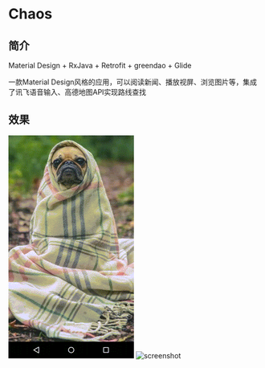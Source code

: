 Chaos
====
简介
----

Material Design + RxJava + Retrofit + greendao + Glide

一款Material Design风格的应用，可以阅读新闻、播放视屏、浏览图片等，集成了讯飞语音输入、高德地图API实现路线查找<br>

效果
----
![screenshot](https://github.com/chenliang1937/Chaos/blob/master/screenshot/screenshoot1.gif)
![screenshot](https://github.com/chenliang1937/Chaos/blob/master/screenshot/screenshot2.gif)
